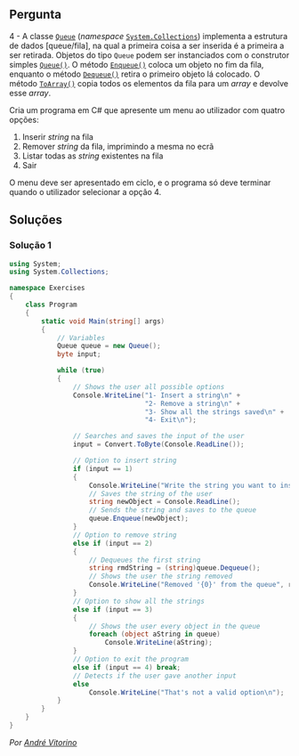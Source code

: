 ## Pergunta

4 - A classe
[`Queue`](https://docs.microsoft.com/dotnet/api/system.collections.queue)
(_namespace_ [`System.Collections`](https://docs.microsoft.com/dotnet/api/system.collections))
implementa a estrutura de dados
[queue/fila],
na qual a primeira coisa a ser inserida é a primeira a ser retirada. Objetos do
tipo `Queue` podem ser instanciados com o construtor simples
[`Queue()`](https://docs.microsoft.com/dotnet/api/system.collections.queue.-ctor#System_Collections_Queue__ctor).
O método
[`Enqueue()`](https://docs.microsoft.com/dotnet/api/system.collections.queue.enqueue#System_Collections_Queue_Enqueue_System_Object_)
coloca um objeto no fim da fila, enquanto o método
[`Dequeue()`](https://docs.microsoft.com/dotnet/api/system.collections.queue.dequeue#System_Collections_Queue_Dequeue)
retira o primeiro objeto lá colocado. O método
[`ToArray()`](https://docs.microsoft.com/dotnet/api/system.collections.queue.toarray)
copia todos os elementos da fila para um _array_ e devolve esse _array_.

Cria um programa em C# que apresente um menu ao utilizador com quatro opções:

1. Inserir _string_ na fila
2. Remover _string_ da fila, imprimindo a mesma no ecrã
3. Listar todas as _string_ existentes na fila
4. Sair

O menu deve ser apresentado em ciclo, e o programa só deve terminar quando o
utilizador selecionar a opção 4.

## Soluções

### Solução 1

```cs
using System;
using System.Collections;

namespace Exercises
{
    class Program
    {
        static void Main(string[] args)
        {
            // Variables
            Queue queue = new Queue();
            byte input;

            while (true)
            {
                // Shows the user all possible options
                Console.WriteLine("1- Insert a string\n" +
                                  "2- Remove a string\n" +
                                  "3- Show all the strings saved\n" +
                                  "4- Exit\n");

                // Searches and saves the input of the user
                input = Convert.ToByte(Console.ReadLine());

                // Option to insert string
                if (input == 1)
                {
                    Console.WriteLine("Write the string you want to insert\n");
                    // Saves the string of the user
                    string newObject = Console.ReadLine();
                    // Sends the string and saves to the queue
                    queue.Enqueue(newObject);
                }
                // Option to remove string
                else if (input == 2)
                {
                    // Dequeues the first string
                    string rmdString = (string)queue.Dequeue();
                    // Shows the user the string removed
                    Console.WriteLine("Removed '{0}' from the queue", rmdString);
                }
                // Option to show all the strings
                else if (input == 3)
                {
                    // Shows the user every object in the queue
                    foreach (object aString in queue)
                        Console.WriteLine(aString);
                }
                // Option to exit the program
                else if (input == 4) break;
                // Detects if the user gave another input
                else
                    Console.WriteLine("That's not a valid option\n");
            }
        }
    }
}
```

*Por [André Vitorino](https://github.com/Freeze88)*